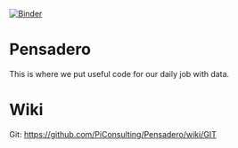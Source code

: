 [![Binder](https://mybinder.org/badge_logo.svg)](https://mybinder.org/v2/gh/PiConsulting/Pensadero/master)
# Pensadero
This is where we put useful code for our daily job with data.

# Wiki
Git: https://github.com/PiConsulting/Pensadero/wiki/GIT 
